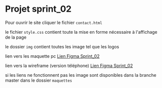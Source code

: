 # Projet sprint_02

Pour ouvrir le site cliquer le fichier `contact.html`

le fichier `style.css` contient toute la mise en forme nécessaire à l'affichage de la page

le dossier `img` contient toutes les image tel que les logos

<p>lien vers les maquette pc <a href="https://www.figma.com/file/iHa0JIDOqNbZ2XEHRTJaBN/Sprint_02-team-library"> Lien Figma Sprint_02</a></p>

<p>lien vers la wireframe (version téléphone) <a href="https://www.figma.com/file/WBzEapDDNqu4NdHRANzaFd/Sprint_02_Mobile"> Lien Figma Sprint_02</a></p>

<p> si les liens ne fonctionnent pas les image sont disponibles dans la branche master dans le dossier <code>maquettes</code></p>
